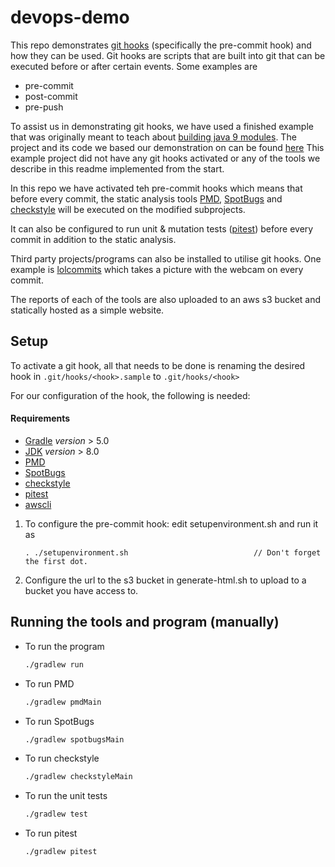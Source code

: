 # devops-demo

This repo demonstrates [git hooks](https://git-scm.com/docs/githooks) (specifically the pre-commit hook) and how they can be used. 
Git hooks are scripts that are built into git that can be executed before or after certain events. Some examples are 
* pre-commit
* post-commit
* pre-push

To assist us in demonstrating git hooks, we have used a finished example that was originally meant to teach about [building java 9 modules](https://guides.gradle.org/building-java-9-modules/). 
The project and its code we based our demonstration on can be found [here](https://github.com/gradle-guides/building-java-9-modules/tree/master/src/4-plugin)
This example project did not have any git hooks activated or any of the tools we describe in this readme implemented from the start. 

In this repo we have activated teh pre-commit hooks which means that before every commit, 
the static analysis tools [PMD](https://pmd.github.io/), [SpotBugs](https://spotbugs.github.io/) and [checkstyle](http://checkstyle.sourceforge.net/) will be executed on the modified subprojects. 

It can also be configured to run unit & mutation tests ([pitest](http://pitest.org/)) before every commit in addition to the static analysis. 

Third party projects/programs can also be installed to utilise git hooks. One example is [lolcommits](https://github.com/lolcommits/lolcommits) which takes a picture with the webcam on every commit. 

The reports of each of the tools are also uploaded to an aws s3 bucket and statically hosted as a simple website. 

## Setup

To activate a git hook, all that needs to be done is renaming the desired hook in `.git/hooks/<hook>.sample` 
to `.git/hooks/<hook>`

For our configuration of the hook, the following is needed: 
#### Requirements
* [Gradle](https://gradle.org/) *version* > 5.0
* [JDK](https://www.oracle.com/technetwork/java/javase/downloads/index.html) *version* > 8.0
* [PMD](https://pmd.github.io/)
* [SpotBugs](https://spotbugs.github.io/)
* [checkstyle](http://checkstyle.sourceforge.net/)
* [pitest](http://pitest.org/)
* [awscli](https://aws.amazon.com/cli/)

1. To configure the pre-commit hook: edit setupenvironment.sh and run it as 
    ```
    . ./setupenvironment.sh                            // Don't forget the first dot.
    ``` 

2. Configure the url to the s3 bucket in generate-html.sh to upload to a bucket you have access to. 

## Running the tools and program (manually)
* To run the program 
    ````bash
    ./gradlew run
    ````
* To run PMD 
    ````bash
    ./gradlew pmdMain
    ````
* To run SpotBugs 
    ````bash
    ./gradlew spotbugsMain
    ````
* To run checkstyle
    ````bash
    ./gradlew checkstyleMain
    ````
* To run the unit tests 
    ````bash
    ./gradlew test
    ````
* To run pitest 
    ````bash
    ./gradlew pitest
    ````
